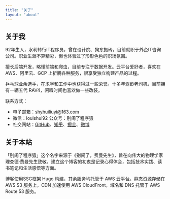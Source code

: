 ```yaml
---
title: "关于"
layout: "about"
---
```



## 关于我

92年生人，水利转行IT程序员，曾在设计院、狗东搬砖，目前就职于外企IT咨询公司。职业生涯不算精彩，但也体验过了形形色色的职场氛围。

擅长后端开发，略懂前端和爬虫，目前专注于数据开发。云平台爱好者，喜欢在 AWS、阿里云、GCP 上折腾各种服务，很享受独立构建产品的过程。

乒乓球业余选手，在求学和工作中也获得过一些荣誉。十多年驾龄老司机，目前拥有一辆五代 RAV4，闲暇时间也喜欢做一些改装。

联系方式：
 - 电子邮箱：shyhuiliuyi@163.com
 - 微信：louishui92 公众号：别闹了程序猿 
 - 社交网站：[GitHub](https://github.com/hui61)、[知乎](https://www.zhihu.com/people/hui-liu-yi-53)、[掘金](https://juejin.cn/user/1654121587543927)、[微博](https://weibo.com/u/2123471881)


## 关于本站

「别闹了程序猿」这个名字来源于《别闹了，费曼先生》，旨在向伟大的物理学家理查德·费曼先生致敬。建立这个博客的初衷是记录心得体会，包括技术实践、读书笔记和生活感悟等方面。

博客使用SSG框架 Hugo 构建，其余服务均托管于 AWS 云平台。静态资源存储在 AWS S3 服务上，CDN 加速使用 AWS CloudFront，域名和 DNS 托管于 AWS Route 53 服务。
